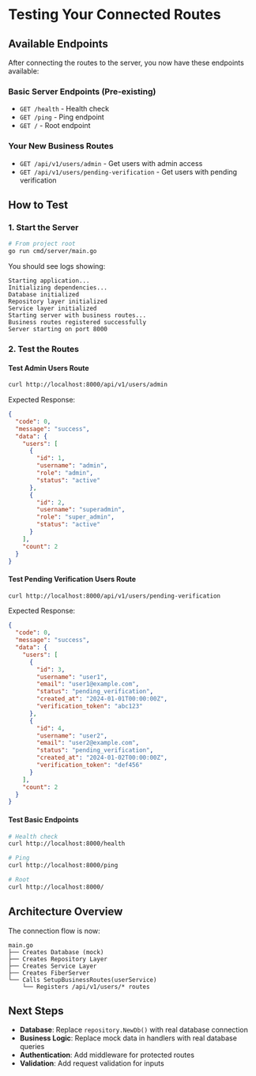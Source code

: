 # Testing Your Connected Routes

## Available Endpoints

After connecting the routes to the server, you now have these endpoints available:

### Basic Server Endpoints (Pre-existing)
- `GET /health` - Health check
- `GET /ping` - Ping endpoint  
- `GET /` - Root endpoint

### Your New Business Routes
- `GET /api/v1/users/admin` - Get users with admin access
- `GET /api/v1/users/pending-verification` - Get users with pending verification

## How to Test

### 1. Start the Server
```bash
# From project root
go run cmd/server/main.go
```

You should see logs showing:
```
Starting application...
Initializing dependencies...
Database initialized
Repository layer initialized  
Service layer initialized
Starting server with business routes...
Business routes registered successfully
Server starting on port 8000
```

### 2. Test the Routes

#### Test Admin Users Route
```bash
curl http://localhost:8000/api/v1/users/admin
```

Expected Response:
```json
{
  "code": 0,
  "message": "success",
  "data": {
    "users": [
      {
        "id": 1,
        "username": "admin",
        "role": "admin",
        "status": "active"
      },
      {
        "id": 2,
        "username": "superadmin", 
        "role": "super_admin",
        "status": "active"
      }
    ],
    "count": 2
  }
}
```

#### Test Pending Verification Users Route
```bash
curl http://localhost:8000/api/v1/users/pending-verification
```

Expected Response:
```json
{
  "code": 0,
  "message": "success", 
  "data": {
    "users": [
      {
        "id": 3,
        "username": "user1",
        "email": "user1@example.com",
        "status": "pending_verification",
        "created_at": "2024-01-01T00:00:00Z",
        "verification_token": "abc123"
      },
      {
        "id": 4,
        "username": "user2",
        "email": "user2@example.com", 
        "status": "pending_verification",
        "created_at": "2024-01-02T00:00:00Z",
        "verification_token": "def456"
      }
    ],
    "count": 2
  }
}
```

#### Test Basic Endpoints
```bash
# Health check
curl http://localhost:8000/health

# Ping
curl http://localhost:8000/ping

# Root
curl http://localhost:8000/
```

## Architecture Overview

The connection flow is now:

```
main.go
├── Creates Database (mock)
├── Creates Repository Layer
├── Creates Service Layer  
├── Creates FiberServer
└── Calls SetupBusinessRoutes(userService)
    └── Registers /api/v1/users/* routes
```

## Next Steps

- **Database**: Replace `repository.NewDb()` with real database connection
- **Business Logic**: Replace mock data in handlers with real database queries
- **Authentication**: Add middleware for protected routes
- **Validation**: Add request validation for inputs 